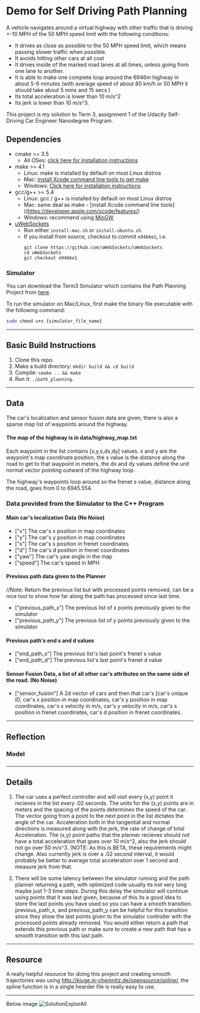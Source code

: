 # Demo for Self Driving Path Planning

A vehicle navigates around a virtual highway with other traffic that is driving +-10 MPH of the 50 MPH speed limit with the following conditions:
* It drives as close as possible to the 50 MPH speed limit, which means passing slower traffic when possible. 
* It avoids hitting other cars at all cost
* It drives inside of the marked road lanes at all times, unless going from one lane to another. 
* It is able to make one complete loop around the 6946m highway in about 5-6 minutes (with average speed of about 80 km/h or 50 MPH it should take about 5 mins and 15 secs ) 
* Its total acceleration is lower than 10 m/s^2 
* Its jerk is lower than 10 m/s^3.


This project is my solution to Term 3, assignment 1 of the Udacity Self-Driving Car Engineer Nanodegree Program. 


## Dependencies

* cmake >= 3.5
  * All OSes: [click here for installation instructions](https://cmake.org/install/)
* make >= 4.1
  * Linux: make is installed by default on most Linux distros
  * Mac: [install Xcode command line tools to get make](https://developer.apple.com/xcode/features/)
  * Windows: [Click here for installation instructions](http://gnuwin32.sourceforge.net/packages/make.htm)
* gcc/g++ >= 5.4
  * Linux: gcc / g++ is installed by default on most Linux distros
  * Mac: same deal as make - [install Xcode command line tools]((https://developer.apple.com/xcode/features/)
  * Windows: recommend using [MinGW](http://www.mingw.org/)
* [uWebSockets](https://github.com/uWebSockets/uWebSockets)
  * Run either `install-mac.sh` or `install-ubuntu.sh`.
  * If you install from source, checkout to commit `e94b6e1`, i.e.
    ```
    git clone https://github.com/uWebSockets/uWebSockets 
    cd uWebSockets
    git checkout e94b6e1
    ```

### Simulator
You can download the Term3 Simulator which contains the Path Planning Project from [here](https://github.com/udacity/self-driving-car-sim/releases/tag/T3_v1.2).  

To run the simulator on Mac/Linux, first make the binary file executable with the following command:
```sh
sudo chmod u+x {simulator_file_name}
```

---
## Basic Build Instructions

1. Clone this repo.
2. Make a build directory: `mkdir build && cd build`
3. Compile: `cmake .. && make`
4. Run it: `./path_planning`.
---


## Data

The car's localization and sensor fusion data are given, there is also a sparse map list of waypoints around the highway. 

#### The map of the highway is in data/highway_map.txt
Each waypoint in the list contains  [x,y,s,dx,dy] values. x and y are the waypoint's map coordinate position, the s value is the distance along the road to get to that waypoint in meters, the dx and dy values define the unit normal vector pointing outward of the highway loop.

The highway's waypoints loop around so the frenet s value, distance along the road, goes from 0 to 6945.554.

### Data provided from the Simulator to the C++ Program

#### Main car's localization Data (No Noise)
* ["x"] The car's x position in map coordinates
* ["y"] The car's y position in map coordinates
* ["s"] The car's s position in frenet coordinates
* ["d"] The car's d position in frenet coordinates
* ["yaw"] The car's yaw angle in the map
* ["speed"] The car's speed in MPH

#### Previous path data given to the Planner
//Note: Return the previous list but with processed points removed, can be a nice tool to show how far along the path has processed since last time. 

* ["previous_path_x"] The previous list of x points previously given to the simulator
* ["previous_path_y"] The previous list of y points previously given to the simulator

#### Previous path's end s and d values 
* ["end_path_s"] The previous list's last point's frenet s value
* ["end_path_d"] The previous list's last point's frenet d value

#### Sensor Fusion Data, a list of all other car's attributes on the same side of the road. (No Noise)
* ["sensor_fusion"] A 2d vector of cars and then that car's [car's unique ID, car's x position in map coordinates, car's y position in map coordinates, car's x velocity in m/s, car's y velocity in m/s, car's s position in frenet coordinates, car's d position in frenet coordinates. 

---

## Reflection

### Model


###


---

## Details

1. The car uses a perfect controller and will visit every (x,y) point it recieves in the list every .02 seconds. The units for the (x,y) points are in meters and the spacing of the points determines the speed of the car. The vector going from a point to the next point in the list dictates the angle of the car. Acceleration both in the tangential and normal directions is measured along with the jerk, the rate of change of total Acceleration. The (x,y) point paths that the planner recieves should not have a total acceleration that goes over 10 m/s^2, also the jerk should not go over 50 m/s^3. (NOTE: As this is BETA, these requirements might change. Also currently jerk is over a .02 second interval, it would probably be better to average total acceleration over 1 second and measure jerk from that.

2. There will be some latency between the simulator running and the path planner returning a path, with optimized code usually its not very long maybe just 1-3 time steps. During this delay the simulator will continue using points that it was last given, because of this its a good idea to store the last points you have used so you can have a smooth transition. previous_path_x, and previous_path_y can be helpful for this transition since they show the last points given to the simulator controller with the processed points already removed. You would either return a path that extends this previous path or make sure to create a new path that has a smooth transition with this last path.

--- 

## Resource

A really helpful resource for doing this project and creating smooth trajectories was using http://kluge.in-chemnitz.de/opensource/spline/, the spline function is in a single hearder file is really easy to use.

---




Below image
![SolutionExplorAll](/image/SolutionExplorer_InterfaceAll.PNG)
